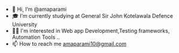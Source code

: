 - 👋 Hi, I’m @amaparami
- 🎓 I’m currently studying at General Sir John Kotelawala Defence University
- 👨‍💻 I'm interested in Web app Development,Testing frameworks, Automation Tools ..
- 📫 How to reach me amaparami10@gmail.com


<!---
amaparami/amaparami is a ✨ special ✨ repository because its `README.md` (this file) appears on your GitHub profile.
You can click the Preview link to take a look at your changes.
--->
